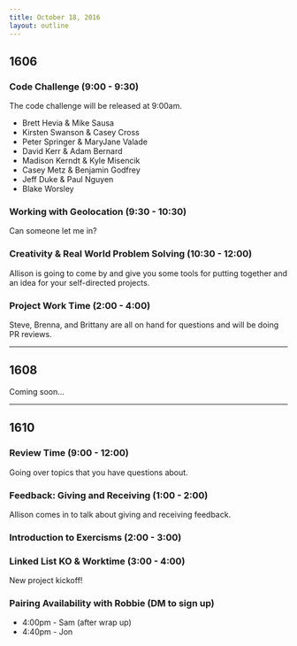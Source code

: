 ```yaml
---
title: October 18, 2016
layout: outline
---
```


## 1606

### Code Challenge (9:00 - 9:30)

The code challenge will be released at 9:00am.

* Brett Hevia & Mike Sausa
* Kirsten Swanson & Casey Cross
* Peter Springer & MaryJane Valade
* David Kerr & Adam Bernard
* Madison Kerndt & Kyle Misencik
* Casey Metz & Benjamin Godfrey
* Jeff Duke & Paul Nguyen
* Blake Worsley

### Working with Geolocation (9:30 - 10:30)

Can someone let me in?

### Creativity & Real World Problem Solving (10:30 - 12:00)

Allison is going to come by and give you some tools for putting together and an idea for your self-directed projects.

### Project Work Time (2:00 - 4:00)

Steve, Brenna, and Brittany are all on hand for questions and will be doing PR reviews.

***

## 1608

Coming soon...

***

## 1610

### Review Time (9:00 - 12:00)

Going over topics that you have questions about.

### Feedback: Giving and Receiving (1:00 - 2:00)

Allison comes in to talk about giving and receiving feedback.

### Introduction to Exercisms (2:00 - 3:00)

### Linked List KO & Worktime (3:00 - 4:00)

New project kickoff!

### Pairing Availability with Robbie (DM to sign up)

* 4:00pm - Sam (after wrap up)
* 4:40pm - Jon
